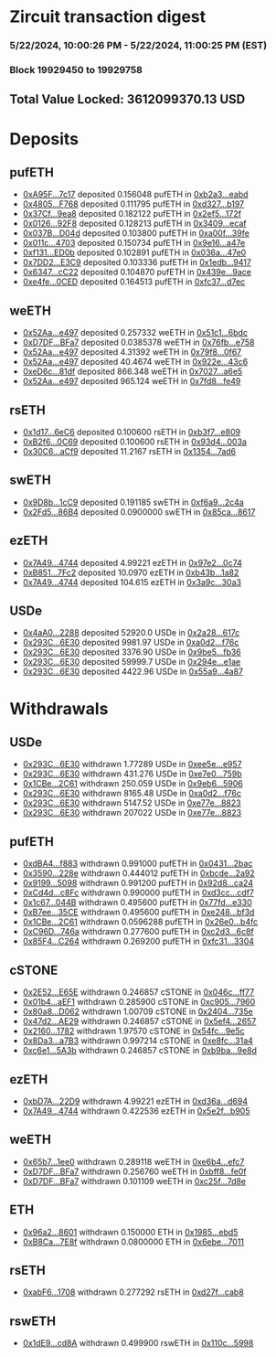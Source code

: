 # Zircuit transaction digest
### 5/22/2024, 10:00:26 PM - 5/22/2024, 11:00:25 PM (EST)
### Block 19929450 to 19929758

## Total Value Locked: 3612099370.13 USD

# Deposits
## pufETH
- [0xA95F...7c17](https://etherscan.io/address/0xA95F23a9571d0dE0719c135aAeE95026b22a7c17) deposited 0.156048 pufETH in [0xb2a3...eabd](https://etherscan.io/tx/0xA95F23a9571d0dE0719c135aAeE95026b22a7c17)
- [0x4805...F768](https://etherscan.io/address/0x4805Ae0eDE47feb983a94efc3e9A8EB7049eF768) deposited 0.111795 pufETH in [0xd327...b197](https://etherscan.io/tx/0x4805Ae0eDE47feb983a94efc3e9A8EB7049eF768)
- [0x37Cf...9ea8](https://etherscan.io/address/0x37Cf60727C31a7a75f9f5670Ca3Eb5a50cD99ea8) deposited 0.182122 pufETH in [0x2ef5...172f](https://etherscan.io/tx/0x37Cf60727C31a7a75f9f5670Ca3Eb5a50cD99ea8)
- [0x0126...92F8](https://etherscan.io/address/0x012647c30411A166B1dE2216C0Eb2E22a7c392F8) deposited 0.128213 pufETH in [0x3409...ecaf](https://etherscan.io/tx/0x012647c30411A166B1dE2216C0Eb2E22a7c392F8)
- [0x037B...D04d](https://etherscan.io/address/0x037B8aBA14fE1dff3eBdd60643FC714343D2D04d) deposited 0.103800 pufETH in [0xa00f...39fe](https://etherscan.io/tx/0x037B8aBA14fE1dff3eBdd60643FC714343D2D04d)
- [0x011c...4703](https://etherscan.io/address/0x011c61cc196C845D6877C0c41AF9efcc31Bf4703) deposited 0.150734 pufETH in [0x9e16...a47e](https://etherscan.io/tx/0x011c61cc196C845D6877C0c41AF9efcc31Bf4703)
- [0xf131...ED0b](https://etherscan.io/address/0xf1317A6d419808626bDA6080b053bE75e119ED0b) deposited 0.102891 pufETH in [0x036a...47e0](https://etherscan.io/tx/0xf1317A6d419808626bDA6080b053bE75e119ED0b)
- [0x7DD2...E3C9](https://etherscan.io/address/0x7DD269B274F201D41F4f967A7cc35413AD39E3C9) deposited 0.103336 pufETH in [0x1edb...9417](https://etherscan.io/tx/0x7DD269B274F201D41F4f967A7cc35413AD39E3C9)
- [0x6347...cC22](https://etherscan.io/address/0x6347241576C4260d7904cE216Ca09eF6fA9BcC22) deposited 0.104870 pufETH in [0x439e...9ace](https://etherscan.io/tx/0x6347241576C4260d7904cE216Ca09eF6fA9BcC22)
- [0xe4fe...0CED](https://etherscan.io/address/0xe4fe735eAA14d6B8CED26EE705d029591D3E0CED) deposited 0.164513 pufETH in [0xfc37...d7ec](https://etherscan.io/tx/0xe4fe735eAA14d6B8CED26EE705d029591D3E0CED)
## weETH
- [0x52Aa...e497](https://etherscan.io/address/0x52Aa899454998Be5b000Ad077a46Bbe360F4e497) deposited 0.257332 weETH in [0x51c1...6bdc](https://etherscan.io/tx/0x52Aa899454998Be5b000Ad077a46Bbe360F4e497)
- [0xD7DF...BFa7](https://etherscan.io/address/0xD7DF7E085214743530afF339aFC420c7c720BFa7) deposited 0.0385378 weETH in [0x76fb...e758](https://etherscan.io/tx/0xD7DF7E085214743530afF339aFC420c7c720BFa7)
- [0x52Aa...e497](https://etherscan.io/address/0x52Aa899454998Be5b000Ad077a46Bbe360F4e497) deposited 4.31392 weETH in [0x79f8...0f67](https://etherscan.io/tx/0x52Aa899454998Be5b000Ad077a46Bbe360F4e497)
- [0x52Aa...e497](https://etherscan.io/address/0x52Aa899454998Be5b000Ad077a46Bbe360F4e497) deposited 40.4674 weETH in [0x922e...43c6](https://etherscan.io/tx/0x52Aa899454998Be5b000Ad077a46Bbe360F4e497)
- [0xeD6c...81df](https://etherscan.io/address/0xeD6cb697ce227B7b5E986DDaCed31FCDB67e81df) deposited 866.348 weETH in [0x7027...a6e5](https://etherscan.io/tx/0xeD6cb697ce227B7b5E986DDaCed31FCDB67e81df)
- [0x52Aa...e497](https://etherscan.io/address/0x52Aa899454998Be5b000Ad077a46Bbe360F4e497) deposited 965.124 weETH in [0x7fd8...fe49](https://etherscan.io/tx/0x52Aa899454998Be5b000Ad077a46Bbe360F4e497)
## rsETH
- [0x1d17...6eC6](https://etherscan.io/address/0x1d1714e2976f1a143B1198906Ce8De608B2e6eC6) deposited 0.100600 rsETH in [0xb3f7...e809](https://etherscan.io/tx/0x1d1714e2976f1a143B1198906Ce8De608B2e6eC6)
- [0xB2f6...0C69](https://etherscan.io/address/0xB2f6AcB98eDC83C8021e37698Af379d48AeB0C69) deposited 0.100600 rsETH in [0x93d4...003a](https://etherscan.io/tx/0xB2f6AcB98eDC83C8021e37698Af379d48AeB0C69)
- [0x30C6...aCf9](https://etherscan.io/address/0x30C6b35414CA441E8D441a66f76Da926F291aCf9) deposited 11.2167 rsETH in [0x1354...7ad6](https://etherscan.io/tx/0x30C6b35414CA441E8D441a66f76Da926F291aCf9)
## swETH
- [0x9D8b...1cC9](https://etherscan.io/address/0x9D8bF1C0d5595773f28Bb86C5a6b84100e7E1cC9) deposited 0.191185 swETH in [0xf6a9...2c4a](https://etherscan.io/tx/0x9D8bF1C0d5595773f28Bb86C5a6b84100e7E1cC9)
- [0x2Fd5...86B4](https://etherscan.io/address/0x2Fd55370391e5E099AA300a587d93C35dd8986B4) deposited 0.0900000 swETH in [0x85ca...8617](https://etherscan.io/tx/0x2Fd55370391e5E099AA300a587d93C35dd8986B4)
## ezETH
- [0x7A49...4744](https://etherscan.io/address/0x7A493Be5c2ce014cD049Bf178a1ac0Db1B434744) deposited 4.99221 ezETH in [0x97e2...0c74](https://etherscan.io/tx/0x7A493Be5c2ce014cD049Bf178a1ac0Db1B434744)
- [0xB851...7Fc2](https://etherscan.io/address/0xB8518afA61dA9Cc2235A13E9C38900EA9ad67Fc2) deposited 10.0970 ezETH in [0xb43b...1a82](https://etherscan.io/tx/0xB8518afA61dA9Cc2235A13E9C38900EA9ad67Fc2)
- [0x7A49...4744](https://etherscan.io/address/0x7A493Be5c2ce014cD049Bf178a1ac0Db1B434744) deposited 104.615 ezETH in [0x3a9c...30a3](https://etherscan.io/tx/0x7A493Be5c2ce014cD049Bf178a1ac0Db1B434744)
## USDe
- [0x4aA0...2288](https://etherscan.io/address/0x4aA04b60871F53aD55F1ac5270F0058d81282288) deposited 52920.0 USDe in [0x2a28...617c](https://etherscan.io/tx/0x4aA04b60871F53aD55F1ac5270F0058d81282288)
- [0x293C...6E30](https://etherscan.io/address/0x293C6937D8D82e05B01335F7B33FBA0c8e256E30) deposited 9981.97 USDe in [0xa0d2...f76c](https://etherscan.io/tx/0x293C6937D8D82e05B01335F7B33FBA0c8e256E30)
- [0x293C...6E30](https://etherscan.io/address/0x293C6937D8D82e05B01335F7B33FBA0c8e256E30) deposited 3376.90 USDe in [0x9be5...fb36](https://etherscan.io/tx/0x293C6937D8D82e05B01335F7B33FBA0c8e256E30)
- [0x293C...6E30](https://etherscan.io/address/0x293C6937D8D82e05B01335F7B33FBA0c8e256E30) deposited 59999.7 USDe in [0x294e...e1ae](https://etherscan.io/tx/0x293C6937D8D82e05B01335F7B33FBA0c8e256E30)
- [0x293C...6E30](https://etherscan.io/address/0x293C6937D8D82e05B01335F7B33FBA0c8e256E30) deposited 4422.96 USDe in [0x55a9...4a87](https://etherscan.io/tx/0x293C6937D8D82e05B01335F7B33FBA0c8e256E30)
# Withdrawals
## USDe
- [0x293C...6E30](https://etherscan.io/address/0x293C6937D8D82e05B01335F7B33FBA0c8e256E30) withdrawn 1.77289 USDe in [0xee5e...e957](https://etherscan.io/tx/0x293C6937D8D82e05B01335F7B33FBA0c8e256E30)
- [0x293C...6E30](https://etherscan.io/address/0x293C6937D8D82e05B01335F7B33FBA0c8e256E30) withdrawn 431.276 USDe in [0xe7e0...759b](https://etherscan.io/tx/0x293C6937D8D82e05B01335F7B33FBA0c8e256E30)
- [0x1CBe...2C61](https://etherscan.io/address/0x1CBeb878745F62b3645a283D29cFE472c0202C61) withdrawn 250.059 USDe in [0x9eb6...5906](https://etherscan.io/tx/0x1CBeb878745F62b3645a283D29cFE472c0202C61)
- [0x293C...6E30](https://etherscan.io/address/0x293C6937D8D82e05B01335F7B33FBA0c8e256E30) withdrawn 8165.48 USDe in [0xa0d2...f76c](https://etherscan.io/tx/0x293C6937D8D82e05B01335F7B33FBA0c8e256E30)
- [0x293C...6E30](https://etherscan.io/address/0x293C6937D8D82e05B01335F7B33FBA0c8e256E30) withdrawn 5147.52 USDe in [0xe77e...8823](https://etherscan.io/tx/0x293C6937D8D82e05B01335F7B33FBA0c8e256E30)
- [0x293C...6E30](https://etherscan.io/address/0x293C6937D8D82e05B01335F7B33FBA0c8e256E30) withdrawn 207022 USDe in [0xe77e...8823](https://etherscan.io/tx/0x293C6937D8D82e05B01335F7B33FBA0c8e256E30)
## pufETH
- [0xdBA4...f883](https://etherscan.io/address/0xdBA43Af2f5A0CAAf52aA769078252823BAF2f883) withdrawn 0.991000 pufETH in [0x0431...2bac](https://etherscan.io/tx/0xdBA43Af2f5A0CAAf52aA769078252823BAF2f883)
- [0x3590...228e](https://etherscan.io/address/0x3590026B724d3130a89Ca220E525600c90bc228e) withdrawn 0.444012 pufETH in [0xbcde...2a92](https://etherscan.io/tx/0x3590026B724d3130a89Ca220E525600c90bc228e)
- [0x9199...5098](https://etherscan.io/address/0x91999A37c020F28aDe2De519E0E732e440FB5098) withdrawn 0.991200 pufETH in [0x92d8...ca24](https://etherscan.io/tx/0x91999A37c020F28aDe2De519E0E732e440FB5098)
- [0xCd4d...c8Fc](https://etherscan.io/address/0xCd4d88A51B2AF676d552871ef2964BC9BF70c8Fc) withdrawn 0.990000 pufETH in [0xd3cc...cdf7](https://etherscan.io/tx/0xCd4d88A51B2AF676d552871ef2964BC9BF70c8Fc)
- [0x1c67...044B](https://etherscan.io/address/0x1c67F249e530b2facA1C6e2cbE247c14BF63044B) withdrawn 0.495600 pufETH in [0x77fd...e330](https://etherscan.io/tx/0x1c67F249e530b2facA1C6e2cbE247c14BF63044B)
- [0xB7ee...35CE](https://etherscan.io/address/0xB7ee60c55858B8FC047F376dB593E5Fe1E4a35CE) withdrawn 0.495600 pufETH in [0xe248...bf3d](https://etherscan.io/tx/0xB7ee60c55858B8FC047F376dB593E5Fe1E4a35CE)
- [0x1CBe...2C61](https://etherscan.io/address/0x1CBeb878745F62b3645a283D29cFE472c0202C61) withdrawn 0.0596288 pufETH in [0x26e0...b4fc](https://etherscan.io/tx/0x1CBeb878745F62b3645a283D29cFE472c0202C61)
- [0xC96D...746a](https://etherscan.io/address/0xC96DA97321749Ea372fE9E19A8C510E021A0746a) withdrawn 0.277600 pufETH in [0xc2d3...6c8f](https://etherscan.io/tx/0xC96DA97321749Ea372fE9E19A8C510E021A0746a)
- [0x85F4...C264](https://etherscan.io/address/0x85F47F3B4eFc53Ee3564fBac0e4769093A64C264) withdrawn 0.269200 pufETH in [0xfc31...3304](https://etherscan.io/tx/0x85F47F3B4eFc53Ee3564fBac0e4769093A64C264)
## cSTONE
- [0x2E52...E65E](https://etherscan.io/address/0x2E5229E18d937B806F2e6109365b9688A8ffE65E) withdrawn 0.246857 cSTONE in [0x046c...ff77](https://etherscan.io/tx/0x2E5229E18d937B806F2e6109365b9688A8ffE65E)
- [0x01b4...aEF1](https://etherscan.io/address/0x01b49D881894ae6E448586f83B2b73CA652CaEF1) withdrawn 0.285900 cSTONE in [0xc905...7960](https://etherscan.io/tx/0x01b49D881894ae6E448586f83B2b73CA652CaEF1)
- [0x80a8...D062](https://etherscan.io/address/0x80a8713b4cC42A97d0681eB34B3887F596E7D062) withdrawn 1.00709 cSTONE in [0x2404...735e](https://etherscan.io/tx/0x80a8713b4cC42A97d0681eB34B3887F596E7D062)
- [0x47d2...AE29](https://etherscan.io/address/0x47d26FAA1C48d32D26B12a6E99320f8dDfABAE29) withdrawn 0.246857 cSTONE in [0x5ef4...2657](https://etherscan.io/tx/0x47d26FAA1C48d32D26B12a6E99320f8dDfABAE29)
- [0x2160...1782](https://etherscan.io/address/0x216007D6AE22f6130129DFaC54f5a919B04A1782) withdrawn 1.97570 cSTONE in [0x54fc...9e5c](https://etherscan.io/tx/0x216007D6AE22f6130129DFaC54f5a919B04A1782)
- [0x8Da3...a7B3](https://etherscan.io/address/0x8Da3E012eE4B39d717e3C476724a5DE224bAa7B3) withdrawn 0.997214 cSTONE in [0xe8fc...31a4](https://etherscan.io/tx/0x8Da3E012eE4B39d717e3C476724a5DE224bAa7B3)
- [0xc6e1...5A3b](https://etherscan.io/address/0xc6e1cbbdf7AE8C5b9F8FE55b7e48FcD7B2745A3b) withdrawn 0.246857 cSTONE in [0xb9ba...9e8d](https://etherscan.io/tx/0xc6e1cbbdf7AE8C5b9F8FE55b7e48FcD7B2745A3b)
## ezETH
- [0xbD7A...22D9](https://etherscan.io/address/0xbD7AB351DD636C7d6423f6dCf4978244FE8822D9) withdrawn 4.99221 ezETH in [0xd36a...d694](https://etherscan.io/tx/0xbD7AB351DD636C7d6423f6dCf4978244FE8822D9)
- [0x7A49...4744](https://etherscan.io/address/0x7A493Be5c2ce014cD049Bf178a1ac0Db1B434744) withdrawn 0.422536 ezETH in [0x5e2f...b905](https://etherscan.io/tx/0x7A493Be5c2ce014cD049Bf178a1ac0Db1B434744)
## weETH
- [0x65b7...1ee0](https://etherscan.io/address/0x65b75050255BD57a8Bd155F85b91B403C6AA1ee0) withdrawn 0.289118 weETH in [0xe6b4...efc7](https://etherscan.io/tx/0x65b75050255BD57a8Bd155F85b91B403C6AA1ee0)
- [0xD7DF...BFa7](https://etherscan.io/address/0xD7DF7E085214743530afF339aFC420c7c720BFa7) withdrawn 0.256760 weETH in [0xbff8...fe0f](https://etherscan.io/tx/0xD7DF7E085214743530afF339aFC420c7c720BFa7)
- [0xD7DF...BFa7](https://etherscan.io/address/0xD7DF7E085214743530afF339aFC420c7c720BFa7) withdrawn 0.101109 weETH in [0xc25f...7d8e](https://etherscan.io/tx/0xD7DF7E085214743530afF339aFC420c7c720BFa7)
## ETH
- [0x96a2...8601](https://etherscan.io/address/0x96a295B6FAb9c080e958D9659B0F8481068B8601) withdrawn 0.150000 ETH in [0x1985...ebd5](https://etherscan.io/tx/0x96a295B6FAb9c080e958D9659B0F8481068B8601)
- [0xB8Ca...7E8f](https://etherscan.io/address/0xB8Ca79bd1D7cb1b874b573037DaDFE6CD5B87E8f) withdrawn 0.0800000 ETH in [0x6ebe...7011](https://etherscan.io/tx/0xB8Ca79bd1D7cb1b874b573037DaDFE6CD5B87E8f)
## rsETH
- [0xabF6...1708](https://etherscan.io/address/0xabF6a1F64d3A8E2b18BE943D7Dcfcb45339B1708) withdrawn 0.277292 rsETH in [0xd27f...cab8](https://etherscan.io/tx/0xabF6a1F64d3A8E2b18BE943D7Dcfcb45339B1708)
## rswETH
- [0x1dE9...cd8A](https://etherscan.io/address/0x1dE93EC99BB301b30d08105F468891698c00cd8A) withdrawn 0.499900 rswETH in [0x110c...5998](https://etherscan.io/tx/0x1dE93EC99BB301b30d08105F468891698c00cd8A)
